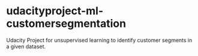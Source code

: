 # udacityproject-ml-customersegmentation
Udacity Project for unsupervised learning to identify customer segments in a given dataset.
